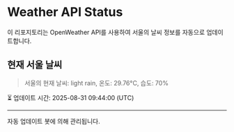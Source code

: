
# Weather API Status

이 리포지토리는 OpenWeather API를 사용하여 서울의 날씨 정보를 자동으로 업데이트합니다.

## 현재 서울 날씨
> 서울의 현재 날씨: light rain, 온도: 29.76°C, 습도: 70%

⏳ 업데이트 시간: 2025-08-31 09:44:00 (UTC)

---
자동 업데이트 봇에 의해 관리됩니다.
